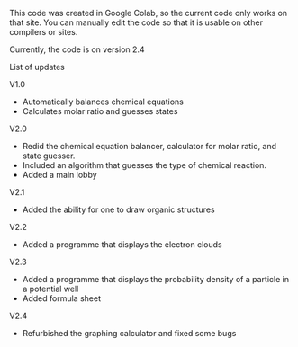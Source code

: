 This code was created in Google Colab, so the current code only works on that site.
You can manually edit the code so that it is usable on other compilers or sites.

Currently, the code is on version 2.4

List of updates

V1.0
  - Automatically balances chemical equations
  - Calculates molar ratio and guesses states

V2.0
  - Redid the chemical equation balancer, calculator for molar ratio, and state guesser.
  - Included an algorithm that guesses the type of chemical reaction.
  - Added a main lobby

V2.1
  - Added the ability for one to draw organic structures

V2.2
  - Added a programme that displays the electron clouds

V2.3
  - Added a programme that displays the probability density of a particle in a potential well
  - Added formula sheet

V2.4
  - Refurbished the graphing calculator and fixed some bugs
